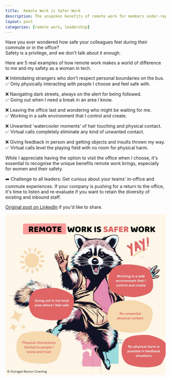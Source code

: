 ```yaml
---
title:  Remote Work is Safer Work
description: The unspoken benefits of remote work for members under-represented groups
layout: post
categories: [remote work, leadership]
---
```


Have you ever wondered how safe your colleagues feel during their commute or in the office?  
Safety is a privilege, and we don't talk about it enough.

Here are 5 real examples of how remote work makes a world of difference to me and my safety as a woman in tech.

❌ Intimidating strangers who don't respect personal boundaries on the bus.  
✅ Only physically interacting with people I choose and feel safe with.

❌ Navigating dark streets, always on the alert for being followed.  
✅ Going out when I need a break in an area I know.

❌ Leaving the office last and wondering who might be waiting for me.  
✅ Working in a safe environment that I control and create.

❌ Unwanted 'watercooler moments' of hair touching and physical contact.  
✅ Virtual calls completely eliminate any kind of unwanted contact.

❌ Giving feedback in person and getting objects and insults thrown my way.  
✅ Virtual calls level the playing field with no room for physical harm.

While I appreciate having the option to visit the office when I choose, it's essential to recognise the unique benefits remote work brings, especially for women and their safety.

➡️ Challenge to all leaders: Get curious about your teams' in-office and commute experiences. If your company is pushing for a return to the office, it's time to listen and re-evaluate if you want to retain the diversity of existing and inbound staff.

[Original post on LinkedIn](https://www.linkedin.com/feed/update/urn:li:activity:7107633709410869248/) if you'd like to share.

![racoon safer work poster](/assets/images/remote-work-is-safer-work/1.jpeg)